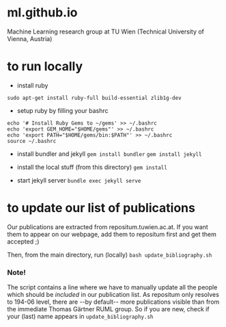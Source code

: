 # ml.github.io
Machine Learning research group at TU Wien (Technical University of Vienna, Austria)

# to run locally

- install ruby
```
sudo apt-get install ruby-full build-essential zlib1g-dev
```
- setup ruby by filling your bashrc
```
echo '# Install Ruby Gems to ~/gems' >> ~/.bashrc
echo 'export GEM_HOME="$HOME/gems"' >> ~/.bashrc
echo 'export PATH="$HOME/gems/bin:$PATH"' >> ~/.bashrc
source ~/.bashrc
```
- install bundler and jekyll
```gem install bundler```
```gem install jekyll```

- install the local stuff (from this directory)
```gem install```

- start jekyll server
```bundle exec jekyll serve```


# to update our list of publications

Our publications are extracted from repositum.tuwien.ac.at. If you want them to appear on our webpage, add them to repositum first and get them accepted ;)

Then, from the main directory, run (locally)
```bash update_bibliography.sh```

### Note!
The script contains a line where we have to manually update all the people which should be *included* in our publication list.
As repositum only resolves to 194-06 level, there are --by default-- more publications visible than from the immediate Thomas Gärtner RUML group.
So if you are new, check if your (last) name appears in `update_bibliography.sh`
